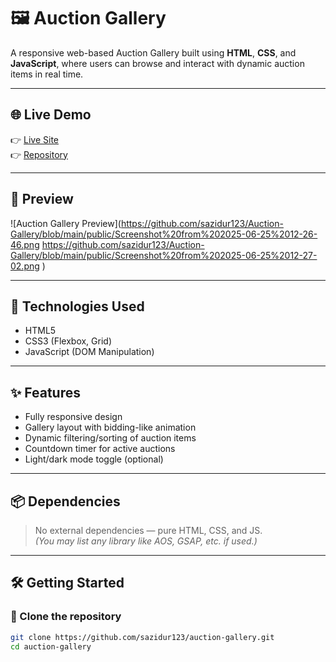 # 🖼️ Auction Gallery

A responsive web-based Auction Gallery built using **HTML**, **CSS**, and **JavaScript**, where users can browse and interact with dynamic auction items in real time.

---

## 🌐 Live Demo

👉 [Live Site](https://auction-gallery-seven.netlify.app/)  
👉 [Repository](https://github.com/sazidur123/auction-gallery.git)

---

## 📸 Preview

![Auction Gallery Preview](https://github.com/sazidur123/Auction-Gallery/blob/main/public/Screenshot%20from%202025-06-25%2012-26-46.png
https://github.com/sazidur123/Auction-Gallery/blob/main/public/Screenshot%20from%202025-06-25%2012-27-02.png
)

---

## 🚀 Technologies Used

- HTML5
- CSS3 (Flexbox, Grid)
- JavaScript (DOM Manipulation)

---

## ✨ Features

- Fully responsive design
- Gallery layout with bidding-like animation
- Dynamic filtering/sorting of auction items
- Countdown timer for active auctions
- Light/dark mode toggle (optional)

---

## 📦 Dependencies

> No external dependencies — pure HTML, CSS, and JS.  
> *(You may list any library like AOS, GSAP, etc. if used.)*

---

## 🛠️ Getting Started

### 📁 Clone the repository

```bash
git clone https://github.com/sazidur123/auction-gallery.git
cd auction-gallery
